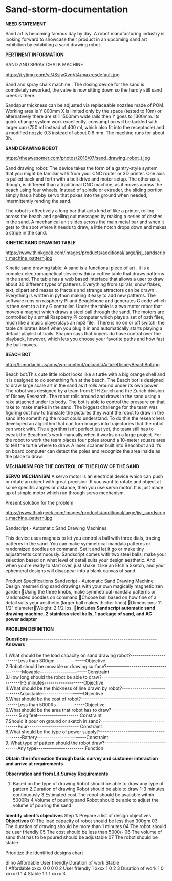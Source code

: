# Sand-storm-documentation
<b>NEED STATEMENT</b>

Sand art is becoming famous day by day. A robot manufacturing industry is looking forward to showcase their product in an upcoming sand art exhibition by exhibiting a  sand drawing robot.


<b>PERTINENT INFORMATION</b>

</b>SAND AND SPRAY CHALK MACHINE</b>

https://i.ytimg.com/vi/JSsjwXvqVt4/maxresdefault.jpg

Sand and spray chalk machine :
The dosing device for the sand is completely reworked, the valve is now sitting down so the hardly still sand creek is there.

Sandspur thickness can be adjusted via replaceable nozzles made of POM.
Working area is Y 800mm X is limited only by the space (tested to 10m) or alternatively there are still 1500mm wide rails then Y goes to 1300mm.
Its quick change system work excellently.
 consumption will be tackled with larger can (750 ml instead of 400 ml, which also fit into the receptacle) and a modified nozzle 0.3 instead of about 0.6 mm.
The machine runs for about 3h.


<b>SAND DRAWING ROBOT</b>

https://theawesomer.com/photos/2018/07/sand_drawing_robot_t.jpg

Sand drawing robot: The device takes the form of a gantry-style system that you might be familiar with from your CNC router or 3D printer. One axis is pulled back and forth with a belt drive and motor setup. The other axis, though, is different than a traditional CNC machine, as it moves across the beach using four wheels. Instead of spindle or extruder, the sliding portion simply has a hobby servo that pokes into the ground when needed, intermittently rending the sand.

The robot is effectively a long bar that acts kind of like a printer, rolling across the beach and spelling out messages by making a series of dashes in the sand. A mechanical unit slides across the main metal bar and when it gets to the spot where it needs to draw, a little notch drops down and makes a stripe in the sand.

<b>KINETIC SAND DRAWING TABLE</b>

https://www.thinkgeek.com/images/products/additional/large/jisj_sandscript_machine_pattern.jpg

Kinetic sand drawing table: A sand is a functional piece of art . it is a complex electromagnetical device within a coffee table that draws patterns in the sand.
The table has a web based interface that allows a user to draw about 30 different types of patterns. Everything from spirals, snow flakes, text, clipart and mazes to fractals and strange attractors can be drawn . Everything is written in python making it easy to add new patterns. The software runs on raspberry Pi and Beaglebone  and generates G code which is then sent to a tiny G controller.
Under the table is a two motor robot that moves a magnet which draws a steel ball through the sand. The motors are controlled by a small Raspberry Pi computer which plays a set of path files, much like a music playerplays an mp3 file.
 There is no on or off switch; the table calibrates itself when you plug it in and automatically starts playing a default playlist of trails. Shapiro says that buyers do have control over the playback, however, which lets you choose your favorite paths and how fast the ball moves. 
 
 <b>BEACH BOT</b>
 
 http://tomodachi.us/cms/wp-content/uploads/ArticleDisneyBeachBot.jpg
 
 Beach bot:This cute little robot looks like a turtle with a big orange shell and it is designed to do something fun at the beach. The Beach bot is designed to draw large scale art in the sand as it rolls around under its own power. The robot was designed by a team from ETH Zurich and the Zurich division of Disney Research.
The robot rolls around and draws in the sand using a rake attached under its body. The bot is able to control the pressure on that rake to make marks in the sand. The biggest challenge for the team was figuring out how to translate the pictures they want the robot to draw in the sand into something the robot could understand.
To do this the researchers developed an algorithm that can turn images into trajectories that the robot can work with. The algorithm isn’t perfect just yet, the team still has to tweak the Beachbot’s work manually when it works on a large project.
For the robot to work the team places four poles around a 10-meter square area to tell the turtle where to draw. A laser scanner built into Beachbot and it’s on board computer can detect the poles and recognize the area inside as the place to draw.

<b>MEcHANISM FOR THE CONTROL OF THE FLOW OF THE SAND</b>

<b>SERVO MECHANISM</b>
A servo motor is an electrical device which can push or rotate an object with great precision. If you want to rotate and object at some specific angles or distance, then you use servo motor. It is just made up of simple motor which run through servo mechanism.


Present solution for the problem

https://www.thinkgeek.com/images/products/additional/large/jisj_sandscript_machine_pattern.jpg

Sandscript - Automatic Sand Drawing Machines

This device uses magnets to let you control a ball with three dials, tracing patterns in the sand. You can make symmetrical mandala patterns or randomized doodles on command. Set it and let it go or make tiny adjustments continuously. Sandscript comes with two steel balls; make your selection based on what level of detail suits your design aesthetic. And when you're ready to start over, just shake it like an Etch a Sketch, and your ephemeral designs will disappear into a blank canvas of sand.


Product Specifications
Sandscript - Automatic Sand Drawing Machine
Design mesmerizing sand drawings with your own magically magnetic zen garden
Using the three knobs, make symmetrical mandala patterns or randomized doodles on command
Choose ball based on how fine of a detail suits your aesthetic (larger ball makes thicker lines)
Dimensions: 11 1/2" diameterWeight: 2 1/2 lbs.
<b>Includes Sandscript automatic sand drawing machine, 2 stainless steel balls, 1 package of sand, and AC power adapter</b>
<l></l>


<b>PROBLEM DEFINITION</b>

<b>Questions</b> --------------------------------------------------------------<b>Answers</b><br>	
1.What should be the  load  capacity on sand drawing robot?-----------------------Less than 300gm---------------Objective<br>
2.Robot should be movable or drawing surface?-------------------------------------Movable-----------------------Constraint<br>
3.How long should the robot be able to draw?--------------------------------------1-3 minutes-------------------Objective<br>
4.What should be the thickness of line drawn by robot?----------------------------Adjustable--------------------Objective<br>
5.What should be the cost of robot?-----------------------------------------------Less than 5000Rs--------------Objective<br>
6.What should be the area that robot has to draw?-------------------------------- 5 sq feet-------------------- Constraint<br>
7.Should it pour on ground or sketch in sand?-------------------------------------Pour------------------------- Constraint<br>
8.What should be the type of power supply?----------------------------------------Battery------------------------Constraint<br>
9. What type of pattern should the robot draw?------------------------------------Any type----------------------- Function<br>



<b>Obtain the information through basic survey and customer interaction and arrive at requirements</b>

<b>Observation and from Lit.Survey</b>	                                            <b>Requirements</b>
 1. Based on the type of drawing                                       	Robot should be able to draw any type of pattern
2.Duration of drawing	                                                  Robot should be able to draw 1-3 minutes continuously
3.Estimated cost	                                                       The robot should be available within 5000Rs
4.Volume of pouring sand	                                               Robot should be able to adjust the volume of pouring the sand



 <b>Identify client’s objectives</b>
Step 1: Prepare a list of design objectives
	<b>Objectives</b>
01	The load capacity of robot should be less than 300gm
03	The duration of drawing should be more than 1 minutes
04	The robot should be user friendly
05	The cost should be less than 5000/-
06	 The volume of sand that has to be poured should be adjustable
07	The robot should be stable


Prioritize the identified designs chart

Sl no	                            	Affordable         	User friendly	         Duration of work          Stable	
1	         Affordable	                xxxx	                   0	                      0                   	0	            0
2	         User friendly	               1	                   xxxx	                    1	                   0            	2
3         	Duration of work	            1                    	0                     	xxxx	                 0	            1
4	         Stable		                     1                    	1                      	1                  	xxxx           	3
